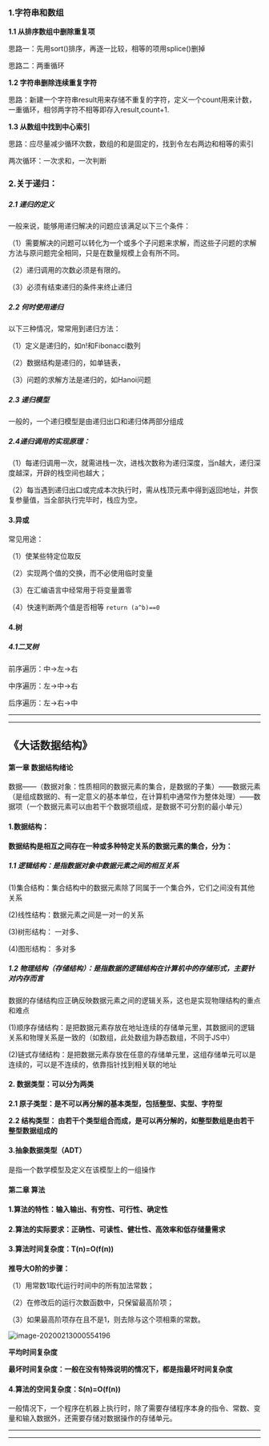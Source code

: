 ### 1.字符串和数组

**1.1 从排序数组中删除重复项**

思路一：先用sort()排序，再逐一比较，相等的项用splice()删掉

思路二：两重循环

**1.2 字符串删除连续重复字符**

思路：新建一个字符串result用来存储不重复的字符，定义一个count用来计数，一重循环，相邻两字符不相等即存入result,count+1.

**1.3 从数组中找到中心索引**

思路：应尽量减少循环次数，数组的和是固定的，找到令左右两边和相等的索引

两次循环：一次求和，一次判断

### 2.关于递归：

##### 2.1 递归的定义

一般来说，能够用递归解决的问题应该满足以下三个条件：

（1）需要解决的问题可以转化为一个或多个子问题来求解，而这些子问题的求解方法与原问题完全相同，只是在数量规模上会有所不同。

（2）递归调用的次数必须是有限的。

（3）必须有结束递归的条件来终止递归

##### 2.2 何时使用递归

以下三种情况，常常用到递归方法：

（1）定义是递归的，如n!和Fibonacci数列

（2）数据结构是递归的，如单链表，

（3）问题的求解方法是递归的，如Hanoi问题

##### 2.3 递归模型

一般的，一个递归模型是由递归出口和递归体两部分组成

##### 2.4递归调用的实现原理：

（1）每递归调用一次，就需进栈一次，进栈次数称为递归深度，当n越大，递归深度越深，开辟的栈空间也越大；

（2）每当遇到递归出口或完成本次执行时，需从栈顶元素中得到返回地址，并恢复参量值，当全部执行完毕时，栈应为空。

#### 3.异或

常见用途：

（1）使某些特定位取反

（2）实现两个值的交换，而不必使用临时变量

（3）在汇编语言中经常用于将变量置零

（4）快速判断两个值是否相等 `return (a^b)==0`

#### 4.树

##### 4.1二叉树

前序遍历：中→左→右

中序遍历：左→中→右

后序遍历：左→右→中

****

****

## 《大话数据结构》

#### 第一章 数据结构绪论

数据——（数据对象：性质相同的数据元素的集合，是数据的子集）——数据元素（是组成数据的、有一定意义的基本单位，在计算机中通常作为整体处理）——数据项（一个数据元素可以由若干个数据项组成，是数据不可分割的最小单元）

#### 1.数据结构：

**数据结构是相互之间存在一种或多种特定关系的数据元素的集合，分为：**

##### 1.1 逻辑结构：是指数据对象中数据元素之间的相互关系

(1)集合结构：集合结构中的数据元素除了同属于一个集合外，它们之间没有其他关系

(2)线性结构：数据元素之间是一对一的关系

(3)树形结构： 一对多、

(4)图形结构： 多对多

##### 1.2 物理结构（存储结构）：是指数据的逻辑结构在计算机中的存储形式，主要针对内存而言

数据的存储结构应正确反映数据元素之间的逻辑关系，这也是实现物理结构的重点和难点

(1)顺序存储结构：是把数据元素存放在地址连续的存储单元里，其数据间的逻辑关系和物理关系是一致的（如数组，此处数组为静态数组，不同于JS中）

(2)链式存储结构：是把数据元素存放在任意的存储单元里，这组存储单元可以是连续的，可以是不连续的，依靠指针找到相关联的地址

#### 2. 数据类型：可以分为两类

**2.1 原子类型：是不可以再分解的基本类型，包括整型、实型、字符型**

**2.2 结构类型： 由若干个类型组合而成，是可以再分解的，如整型数组是由若干整型数据组成的**

#### 3.抽象数据类型（ADT）

是指一个数学模型及定义在该模型上的一组操作

#### 第二章 算法

#### 1.算法的特性：输入输出、有穷性、可行性、确定性

#### 2.算法的实际要求：正确性、可读性、健壮性、高效率和低存储量需求

#### 3.算法时间复杂度：T(n)=O(f(n))

**推导大O阶的步骤：**

（1）用常数1取代运行时间中的所有加法常数；

（2）在修改后的运行次数函数中，只保留最高阶项；

（3）如果最高阶项存在且不是1，则去除与这个项相乘的常数。

![image-20200213000554196](C:\Users\Lihang\AppData\Roaming\Typora\typora-user-images\image-20200213000554196.png)

**平均时间复杂度**

**最坏时间复杂度：一般在没有特殊说明的情况下，都是指最坏时间复杂度**

#### 4.算法的空间复杂度：S(n)=O(f(n))

一般情况下，一个程序在机器上执行时，除了需要存储程序本身的指令、常数、变量和输入数据外，还需要存储对数据操作的存储单元。

****

****



